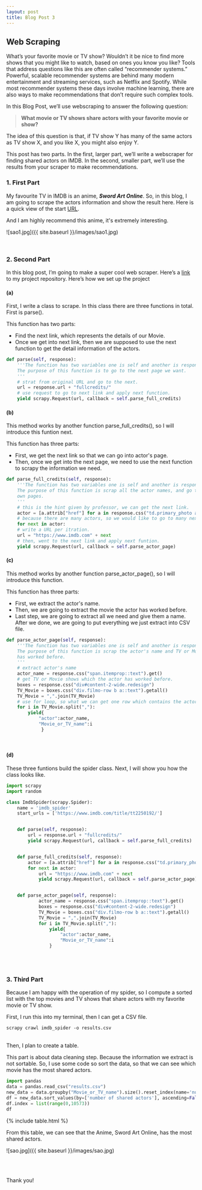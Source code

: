 ```yaml
---
layout: post
title: Blog Post 3
---
```



## Web Scraping
What’s your favorite movie or TV show? Wouldn’t it be nice to find more shows that you might like to watch, based on ones you know you like? Tools that address questions like this are often called “recommender systems.” Powerful, scalable recommender systems are behind many modern entertainment and streaming services, such as Netflix and Spotify. While most recommender systems these days involve machine learning, there are also ways to make recommendations that don’t require such complex tools.

In this Blog Post, we’ll use webscraping to answer the following question:

>**What movie or TV shows share actors with your favorite movie or show?**

The idea of this question is that, if TV show Y has many of the same actors as TV show X, and you like X, you might also enjoy Y.

This post has two parts. In the first, larger part, we’ll write a webscraper for finding shared actors on IMDB. In the second, smaller part, we’ll use the results from your scraper to make recommendations.

### 1. First Part
My favourite TV in IMDB is an anime, ***Sword Art Online***. So, in this blog, I am going to scrape the actors information and show the result here.
Here is a quick view of the start [URL](https://www.imdb.com/title/tt2250192/).

And I am highly recommend this anime, it's extremely interesting.

![sao1.jpg]({{ site.baseurl }}/images/sao1.jpg)

<br />

### 2. Second Part

In this blog post, I’m going to make a super cool web scraper. Here’s a [link](https://github.com/panxinming/Web-Scraping) to my project repository. Here’s how we set up the project
<br />

#### (a)
First, I write a class to scrape. In this class there are three functions in total. First is parse().

This function has two parts:
- Find the next link, which represents the details of our Movie.
- Once we get into next link, then we are supposed to use the next function to get the detail information of the actors.

```python
def parse(self, response):
    '''The function has two variables one is self and another is response.
    The purpose of this function is to go to the next page we want.
    '''
    # strat from original URL and go to the next.
    url = response.url + "fullcredits/"
    # use request to go to next link and apply next function.
    yield scrapy.Request(url, callback = self.parse_full_credits)

```

#### (b)
This method works by another function parse_full_credits(), so I will introduce this funtion next.

This function has three parts:
- First, we get the next link so that we can go into actor's page.
- Then, once we get into the next page, we need to use the next function to scrapy the information we need.

```python
def parse_full_credits(self, response):
    '''The function has two variables one is self and another is response.
    The purpose of this function is scrap all the actor names, and go to their
    own pages.
    '''
    # this is the hint given by professor, we can get the next link.
    actor = [a.attrib["href"] for a in response.css("td.primary_photo a")]
    # because there are many actors, so we would like to go to many next pages.
    for next in actor:
    # write a URL per itration. 
    url = "https://www.imdb.com" + next
    # then, went to the next link and apply next funtion.
    yield scrapy.Request(url, callback = self.parse_actor_page)

```

#### (c)
This method works by another function parse_actor_page(), so I will introduce this function.

This function has three parts:
- First, we extract the actor's name.
- Then, we are going to extract the movie the actor has worked before.
- Last step, we are going to extract all we need and give them a name. After we done, we are going to put everything we just extract into CSV file.


```python
def parse_actor_page(self, response):
    '''The function has two variables one is self and another is response.
    The purpose of this function is scrap the actor's name and TV or Moive he 
    has worked before.
    '''
    # extract actor's name
    actor_name = response.css("span.itemprop::text").get()
    # get TV or Movie shows which the actor has worked before.
    boxes = response.css("div#content-2-wide.redesign")
    TV_Movie = boxes.css("div.filmo-row b a::text").getall()
    TV_Movie = ",".join(TV_Movie)
    # use for loop, so what we can get one row which contains the actor name and one TV or Movie show.
    for i in TV_Movie.split(","):
        yield{
            "actor":actor_name,
            "Movie_or_TV_name":i
             }

```

<br />

#### (d)
These three funtions build the spider class. Next, I will show you how the class looks like.


```python
import scrapy
import random

class ImdbSpider(scrapy.Spider):
    name = 'imdb_spider'
    start_urls = ['https://www.imdb.com/title/tt2250192/']


    def parse(self, response):
        url = response.url + "fullcredits/"
        yield scrapy.Request(url, callback = self.parse_full_credits)


    def parse_full_credits(self, response):
        actor = [a.attrib["href"] for a in response.css("td.primary_photo a")]
        for next in actor: 
            url = "https://www.imdb.com" + next
            yield scrapy.Request(url, callback = self.parse_actor_page)


    def parse_actor_page(self, response):
            actor_name = response.css("span.itemprop::text").get()
            boxes = response.css("div#content-2-wide.redesign")
            TV_Movie = boxes.css("div.filmo-row b a::text").getall()
            TV_Movie = ",".join(TV_Movie)
            for i in TV_Movie.split(","):
                yield{
                    "actor":actor_name,
                    "Movie_or_TV_name":i
                }
```

<br />
<br />

### 3. Third Part

Because I am happy with the operation of my spider, so I compute a sorted list with the top movies and TV shows that share actors with my favorite movie or TV show.


First, I run this into my terminal, then I can get a CSV file.
```
scrapy crawl imdb_spider -o results.csv
```
<br />
Then, I plan to create a table.

This part is about data cleaning step. Because the information we extract is not sortable. So, I use some code so sort the data, so that we can see which movie has the most shared actors.
```python
import pandas
data = pandas.read_csv("results.csv")
new_data = data.groupby("Movie_or_TV_name").size().reset_index(name='number of shared actors')
df = new_data.sort_values(by=['number of shared actors'], ascending=False)
df.index = list(range(0,10573))
df
```

{% include table.html %}


From this table, we can see that the Anime, Sword Art Online, has the most shared actors.


![sao.jpg]({{ site.baseurl }}/images/sao.jpg)


<br />

<br />

Thank you!